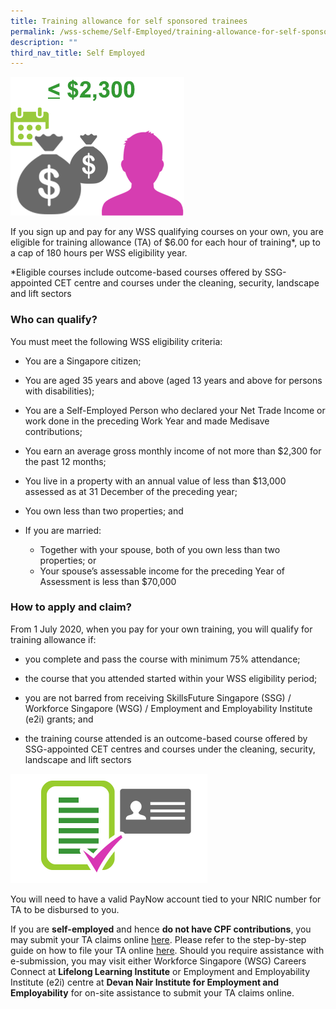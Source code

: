 ```yaml
---
title: Training allowance for self sponsored trainees
permalink: /wss-scheme/Self-Employed/training-allowance-for-self-sponsored-trainees/
description: ""
third_nav_title: Self Employed
---
```


[](https://www.tpgateway.gov.sg/)![](/images/WSS7.png)

If you sign up and pay for any WSS qualifying courses on your own, you are eligible for training allowance (TA) of $6.00 for each hour of training*, up to a cap of 180 hours per WSS eligibility year.

*Eligible courses include outcome-based courses offered by SSG-appointed CET centre and courses under the cleaning, security, landscape and lift sectors

### Who can qualify?
You must meet the following WSS eligibility criteria:

* You are a Singapore citizen;

* You are aged 35 years and above (aged 13 years and above for persons with disabilities);

* You are a Self-Employed Person who declared your Net Trade Income or work done in the preceding Work Year and made Medisave contributions;

* You earn an average gross monthly income of not more than $2,300 for the past 12 months;

* You live in a property with an annual value of less than $13,000 assessed as at 31 December of the preceding year;

* You own less than two properties; and

* If you are married: 
  * Together with your spouse, both of you own less than two properties; or 
  * Your spouse’s assessable income for the preceding Year of Assessment is less than $70,000

### How to apply and claim?

From 1 July 2020, when you pay for your own training, you will qualify for training allowance if:

* you complete and pass the course with minimum 75% attendance;

* the course that you attended started within your WSS eligibility period;

* you are not barred from receiving SkillsFuture Singapore (SSG) / Workforce Singapore (WSG) / Employment and Employability Institute (e2i) grants; and

* the training course attended is an outcome-based course offered by SSG-appointed CET centres and courses under the cleaning, security, landscape and lift sectors

![](/images/WSS8.png)

You will need to have a valid PayNow account tied to your NRIC number for TA to be disbursed to you.

If you are **self-employed** and hence **do not have CPF contributions**, you may submit your TA claims online [here](https://form.gov.sg/#!/5ea695a784394b00115f287c). Please refer to the step-by-step guide on how to file your TA online [here](https://www-wsg-gov-sg-admin.cwp.sg/content/programmes-and-initiatives/workfare-skills-support-scheme-individual/step-guide-for-online-submission-of-wss-sep-ta-claims.pdf). Should you require assistance with e-submission, you may visit either Workforce Singapore (WSG) Careers Connect at **Lifelong Learning Institute** or Employment and Employability Institute (e2i) centre at **Devan Nair Institute for Employment and Employability** for on-site assistance to submit your TA claims online.